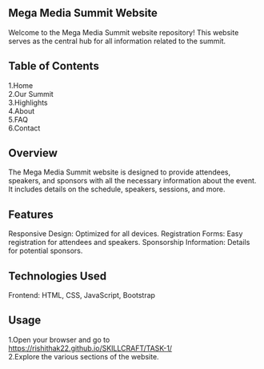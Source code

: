 ## Mega Media Summit Website
Welcome to the Mega Media Summit website repository! This website serves as the central hub for all information related to the summit.

## Table of Contents
1.Home <br>
2.Our Summit <br>
3.Highlights <br>
4.About <br>
5.FAQ <br>
6.Contact 

## Overview
The Mega Media Summit website is designed to provide attendees, speakers, and sponsors with all the necessary information about the event. It includes details on the schedule, speakers, sessions, and more.

## Features
Responsive Design: Optimized for all devices.
Registration Forms: Easy registration for attendees and speakers.
Sponsorship Information: Details for potential sponsors.

## Technologies Used
Frontend: HTML, CSS, JavaScript, Bootstrap

## Usage
1.Open your browser and go to https://rishithak22.github.io/SKILLCRAFT/TASK-1/ <br>
2.Explore the various sections of the website.

